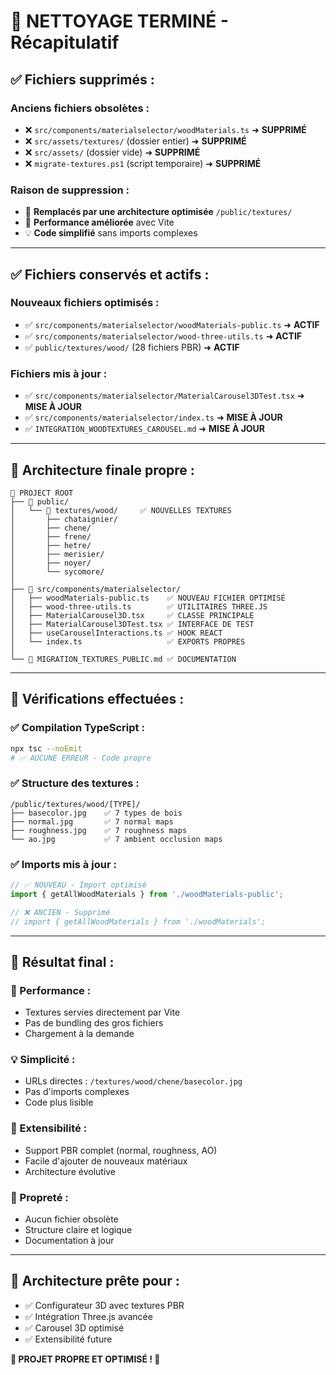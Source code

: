 # 🧹 **NETTOYAGE TERMINÉ - Récapitulatif**

## ✅ **Fichiers supprimés :**

### **Anciens fichiers obsolètes :**
- ❌ `src/components/materialselector/woodMaterials.ts` ➜ **SUPPRIMÉ**
- ❌ `src/assets/textures/` (dossier entier) ➜ **SUPPRIMÉ**  
- ❌ `src/assets/` (dossier vide) ➜ **SUPPRIMÉ**
- ❌ `migrate-textures.ps1` (script temporaire) ➜ **SUPPRIMÉ**

### **Raison de suppression :**
- 🔄 **Remplacés par une architecture optimisée** `/public/textures/`
- 🚀 **Performance améliorée** avec Vite
- 💡 **Code simplifié** sans imports complexes

---

## ✅ **Fichiers conservés et actifs :**

### **Nouveaux fichiers optimisés :**
- ✅ `src/components/materialselector/woodMaterials-public.ts` ➜ **ACTIF**
- ✅ `src/components/materialselector/wood-three-utils.ts` ➜ **ACTIF**
- ✅ `public/textures/wood/` (28 fichiers PBR) ➜ **ACTIF**

### **Fichiers mis à jour :**
- ✅ `src/components/materialselector/MaterialCarousel3DTest.tsx` ➜ **MISE À JOUR**
- ✅ `src/components/materialselector/index.ts` ➜ **MISE À JOUR**
- ✅ `INTEGRATION_WOODTEXTURES_CAROUSEL.md` ➜ **MISE À JOUR**

---

## 🎯 **Architecture finale propre :**

```
📁 PROJECT ROOT
├── 📁 public/
│   └── 📁 textures/wood/     ✅ NOUVELLES TEXTURES
│       ├── chataignier/
│       ├── chene/
│       ├── frene/
│       ├── hetre/
│       ├── merisier/
│       ├── noyer/
│       └── sycomore/
│
├── 📁 src/components/materialselector/
│   ├── woodMaterials-public.ts    ✅ NOUVEAU FICHIER OPTIMISÉ
│   ├── wood-three-utils.ts        ✅ UTILITAIRES THREE.JS
│   ├── MaterialCarousel3D.tsx     ✅ CLASSE PRINCIPALE
│   ├── MaterialCarousel3DTest.tsx ✅ INTERFACE DE TEST
│   ├── useCarouselInteractions.ts ✅ HOOK REACT
│   └── index.ts                   ✅ EXPORTS PROPRES
│
└── 📄 MIGRATION_TEXTURES_PUBLIC.md ✅ DOCUMENTATION
```

---

## 🔧 **Vérifications effectuées :**

### **✅ Compilation TypeScript :**
```bash
npx tsc --noEmit
# ✅ AUCUNE ERREUR - Code propre
```

### **✅ Structure des textures :**
```
/public/textures/wood/[TYPE]/
├── basecolor.jpg    ✅ 7 types de bois
├── normal.jpg       ✅ 7 normal maps  
├── roughness.jpg    ✅ 7 roughness maps
└── ao.jpg           ✅ 7 ambient occlusion maps
```

### **✅ Imports mis à jour :**
```typescript
// ✅ NOUVEAU - Import optimisé
import { getAllWoodMaterials } from './woodMaterials-public';

// ❌ ANCIEN - Supprimé
// import { getAllWoodMaterials } from './woodMaterials';
```

---

## 🎉 **Résultat final :**

### **🚀 Performance :**
- Textures servies directement par Vite
- Pas de bundling des gros fichiers
- Chargement à la demande

### **💡 Simplicité :**
- URLs directes : `/textures/wood/chene/basecolor.jpg`
- Pas d'imports complexes
- Code plus lisible

### **🎨 Extensibilité :**
- Support PBR complet (normal, roughness, AO)
- Facile d'ajouter de nouveaux matériaux
- Architecture évolutive

### **🧹 Propreté :**
- Aucun fichier obsolète
- Structure claire et logique
- Documentation à jour

---

## 🎯 **Architecture prête pour :**

- ✅ Configurateur 3D avec textures PBR
- ✅ Intégration Three.js avancée  
- ✅ Carousel 3D optimisé
- ✅ Extensibilité future

**🎉 PROJET PROPRE ET OPTIMISÉ ! 🎉**
